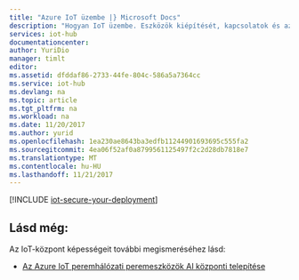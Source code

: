 ```yaml
---
title: "Azure IoT üzembe |} Microsoft Docs"
description: "Hogyan IoT üzembe. Eszközök kiépítését, kapcsolatok és az IoT-központ szolgáltatáshoz való hozzáférés biztonságossá tételének irányelveit tartalmazza."
services: iot-hub
documentationcenter: 
author: YuriDio
manager: timlt
editor: 
ms.assetid: dfddaf86-2733-44fe-804c-586a5a7364cc
ms.service: iot-hub
ms.devlang: na
ms.topic: article
ms.tgt_pltfrm: na
ms.workload: na
ms.date: 11/20/2017
ms.author: yurid
ms.openlocfilehash: 1ea230ae8643ba3edfb11244901693695c555fa2
ms.sourcegitcommit: 4ea06f52af0a8799561125497f2c2d28db7818e7
ms.translationtype: MT
ms.contentlocale: hu-HU
ms.lasthandoff: 11/21/2017
---
```

[!INCLUDE [iot-secure-your-deployment](../../includes/iot-secure-your-deployment.md)]

## <a name="see-also"></a>Lásd még:
Az IoT-központ képességeit további megismeréséhez lásd:

* [Az Azure IoT peremhálózati peremeszközök AI központi telepítése][lnk-iotedge]

[lnk-iotedge]: ../iot-edge/tutorial-simulate-device-linux.md
